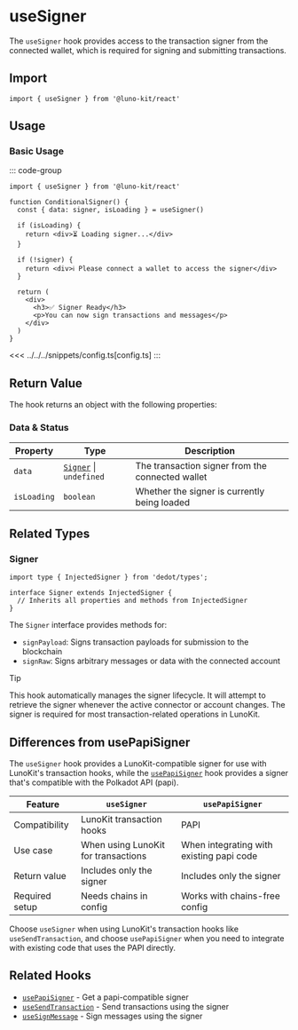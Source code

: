 # useSigner

The `useSigner` hook provides access to the transaction signer from the connected wallet, which is required for signing and submitting transactions.

## Import

```tsx
import { useSigner } from '@luno-kit/react'
```

## Usage

### Basic Usage

::: code-group
```tsx [ConditionalSigner.tsx]
import { useSigner } from '@luno-kit/react'

function ConditionalSigner() {
  const { data: signer, isLoading } = useSigner()

  if (isLoading) {
    return <div>⏳ Loading signer...</div>
  }

  if (!signer) {
    return <div>ℹ️ Please connect a wallet to access the signer</div>
  }

  return (
    <div>
      <h3>✅ Signer Ready</h3>
      <p>You can now sign transactions and messages</p>
    </div>
  )
}
```
<<< ../../../snippets/config.ts[config.ts]
:::

## Return Value

The hook returns an object with the following properties:


### Data & Status

| Property    | Type | Description |
|-------------|------|-------------|
| `data`      | [`Signer`](#signer) \| `undefined` | The transaction signer from the connected wallet |
| `isLoading` | `boolean` | Whether the signer is currently being loaded |

## Related Types

### Signer

```tsx
import type { InjectedSigner } from 'dedot/types';

interface Signer extends InjectedSigner {
  // Inherits all properties and methods from InjectedSigner
}
```

The `Signer` interface provides methods for:
- `signPayload`: Signs transaction payloads for submission to the blockchain
- `signRaw`: Signs arbitrary messages or data with the connected account

> [!TIP]
> This hook automatically manages the signer lifecycle. It will attempt to retrieve the signer whenever the active connector or account changes. The signer is required for most transaction-related operations in LunoKit.

## Differences from usePapiSigner

The `useSigner` hook provides a LunoKit-compatible signer for use with LunoKit's transaction hooks, while the [`usePapiSigner`](/hooks/transaction/use-papi-signer) hook provides a signer that's compatible with the Polkadot API (papi).

| Feature | `useSigner` | `usePapiSigner`                          |
|---------|------------|------------------------------------------|
| Compatibility | LunoKit transaction hooks | PAPI                                     |
| Use case | When using LunoKit for transactions | When integrating with existing papi code |
| Return value | Includes only the signer | Includes only the signer                 |
| Required setup | Needs chains in config | Works with chains-free config            |

Choose `useSigner` when using LunoKit's transaction hooks like `useSendTransaction`, and choose `usePapiSigner` when you need to integrate with existing code that uses the PAPI directly.

## Related Hooks

- [`usePapiSigner`](/hooks/transaction/use-papi-signer) - Get a papi-compatible signer
- [`useSendTransaction`](/hooks/transaction/use-send-transaction) - Send transactions using the signer
- [`useSignMessage`](/hooks/transaction/use-sign-message) - Sign messages using the signer
